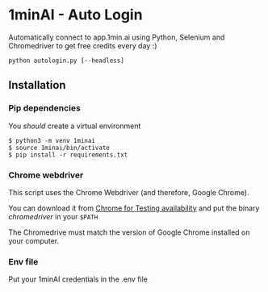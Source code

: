 # 1minAI - Auto Login

Automatically connect to app.1min.ai using Python, Selenium and Chromedriver to get free credits every day :)

```
python autologin.py [--headless]
```

## Installation

### Pip dependencies

You *should* create a virtual environment

```
$ python3 -m venv 1minai
$ source 1minai/bin/activate
$ pip install -r requirements.txt
```

### Chrome webdriver

This script uses the Chrome Webdriver (and therefore, Google Chrome). 

You can download it from [Chrome for Testing availability](https://googlechromelabs.github.io/chrome-for-testing/) and put the binary *chromedriver* in your `$PATH`

The Chromedrive must match the version of Google Chrome installed on your computer.  

### Env file

Put your 1minAI credentials in the .env file

